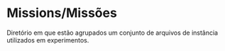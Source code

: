 # Missions/Missões

Diretório em que estão agrupados um conjunto de arquivos de instância utilizados em experimentos.
